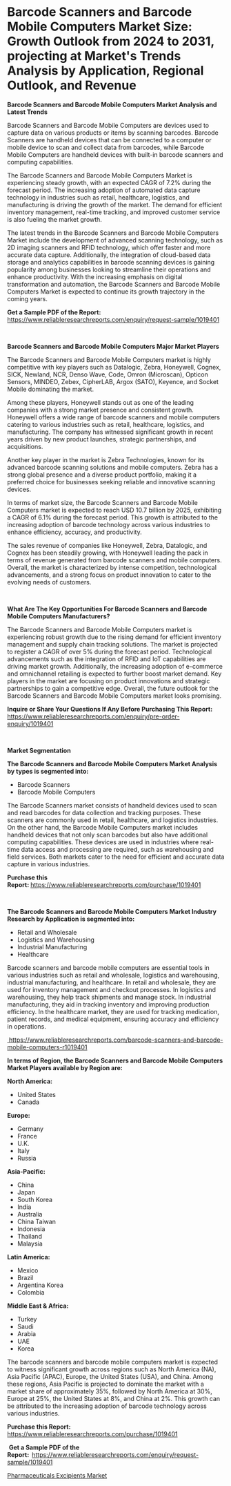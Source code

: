 <p><h1>Barcode Scanners and Barcode Mobile Computers Market Size: Growth Outlook from 2024 to 2031, projecting at Market's Trends Analysis by Application, Regional Outlook, and Revenue</h1></p><p><strong>Barcode Scanners and Barcode Mobile Computers Market Analysis and Latest Trends</strong></p>
<p><p>Barcode Scanners and Barcode Mobile Computers are devices used to capture data on various products or items by scanning barcodes. Barcode Scanners are handheld devices that can be connected to a computer or mobile device to scan and collect data from barcodes, while Barcode Mobile Computers are handheld devices with built-in barcode scanners and computing capabilities.</p><p>The Barcode Scanners and Barcode Mobile Computers Market is experiencing steady growth, with an expected CAGR of 7.2% during the forecast period. The increasing adoption of automated data capture technology in industries such as retail, healthcare, logistics, and manufacturing is driving the growth of the market. The demand for efficient inventory management, real-time tracking, and improved customer service is also fueling the market growth.</p><p>The latest trends in the Barcode Scanners and Barcode Mobile Computers Market include the development of advanced scanning technology, such as 2D imaging scanners and RFID technology, which offer faster and more accurate data capture. Additionally, the integration of cloud-based data storage and analytics capabilities in barcode scanning devices is gaining popularity among businesses looking to streamline their operations and enhance productivity. With the increasing emphasis on digital transformation and automation, the Barcode Scanners and Barcode Mobile Computers Market is expected to continue its growth trajectory in the coming years.</p></p>
<p><strong>Get a Sample PDF of the Report:&nbsp;</strong> <a href="https://www.reliableresearchreports.com/enquiry/request-sample/1019401">https://www.reliableresearchreports.com/enquiry/request-sample/1019401</a></p>
<p>&nbsp;</p>
<p><strong>Barcode Scanners and Barcode Mobile Computers Major Market Players</strong></p>
<p><p>The Barcode Scanners and Barcode Mobile Computers market is highly competitive with key players such as Datalogic, Zebra, Honeywell, Cognex, SICK, Newland, NCR, Denso Wave, Code, Omron (Microscan), Opticon Sensors, MINDEO, Zebex, CipherLAB, Argox (SATO), Keyence, and Socket Mobile dominating the market.</p><p>Among these players, Honeywell stands out as one of the leading companies with a strong market presence and consistent growth. Honeywell offers a wide range of barcode scanners and mobile computers catering to various industries such as retail, healthcare, logistics, and manufacturing. The company has witnessed significant growth in recent years driven by new product launches, strategic partnerships, and acquisitions.</p><p>Another key player in the market is Zebra Technologies, known for its advanced barcode scanning solutions and mobile computers. Zebra has a strong global presence and a diverse product portfolio, making it a preferred choice for businesses seeking reliable and innovative scanning devices.</p><p>In terms of market size, the Barcode Scanners and Barcode Mobile Computers market is expected to reach USD 10.7 billion by 2025, exhibiting a CAGR of 6.1% during the forecast period. This growth is attributed to the increasing adoption of barcode technology across various industries to enhance efficiency, accuracy, and productivity.</p><p>The sales revenue of companies like Honeywell, Zebra, Datalogic, and Cognex has been steadily growing, with Honeywell leading the pack in terms of revenue generated from barcode scanners and mobile computers. Overall, the market is characterized by intense competition, technological advancements, and a strong focus on product innovation to cater to the evolving needs of customers.</p></p>
<p>&nbsp;</p>
<p><strong>What Are The Key Opportunities For Barcode Scanners and Barcode Mobile Computers Manufacturers?</strong></p>
<p><p>The Barcode Scanners and Barcode Mobile Computers market is experiencing robust growth due to the rising demand for efficient inventory management and supply chain tracking solutions. The market is projected to register a CAGR of over 5% during the forecast period. Technological advancements such as the integration of RFID and IoT capabilities are driving market growth. Additionally, the increasing adoption of e-commerce and omnichannel retailing is expected to further boost market demand. Key players in the market are focusing on product innovations and strategic partnerships to gain a competitive edge. Overall, the future outlook for the Barcode Scanners and Barcode Mobile Computers market looks promising.</p></p>
<p><strong>Inquire or Share Your Questions If Any Before Purchasing This Report:</strong> <a href="https://www.reliableresearchreports.com/enquiry/pre-order-enquiry/1019401">https://www.reliableresearchreports.com/enquiry/pre-order-enquiry/1019401</a></p>
<p>&nbsp;</p>
<p><strong>Market Segmentation</strong></p>
<p><strong>The Barcode Scanners and Barcode Mobile Computers Market Analysis by types is segmented into:</strong></p>
<p><ul><li>Barcode Scanners</li><li>Barcode Mobile Computers</li></ul></p>
<p><p>The Barcode Scanners market consists of handheld devices used to scan and read barcodes for data collection and tracking purposes. These scanners are commonly used in retail, healthcare, and logistics industries. On the other hand, the Barcode Mobile Computers market includes handheld devices that not only scan barcodes but also have additional computing capabilities. These devices are used in industries where real-time data access and processing are required, such as warehousing and field services. Both markets cater to the need for efficient and accurate data capture in various industries.</p></p>
<p><strong>Purchase this Report:&nbsp;</strong><a href="https://www.reliableresearchreports.com/purchase/1019401">https://www.reliableresearchreports.com/purchase/1019401</a></p>
<p>&nbsp;</p>
<p><strong>The Barcode Scanners and Barcode Mobile Computers Market Industry Research by Application is segmented into:</strong></p>
<p><ul><li>Retail and Wholesale</li><li>Logistics and Warehousing</li><li>Industrial Manufacturing</li><li>Healthcare</li></ul></p>
<p><p>Barcode scanners and barcode mobile computers are essential tools in various industries such as retail and wholesale, logistics and warehousing, industrial manufacturing, and healthcare. In retail and wholesale, they are used for inventory management and checkout processes. In logistics and warehousing, they help track shipments and manage stock. In industrial manufacturing, they aid in tracking inventory and improving production efficiency. In the healthcare market, they are used for tracking medication, patient records, and medical equipment, ensuring accuracy and efficiency in operations.</p></p>
<p><a href="https://www.reliableresearchreports.com/barcode-scanners-and-barcode-mobile-computers-r1019401">&nbsp;https://www.reliableresearchreports.com/barcode-scanners-and-barcode-mobile-computers-r1019401</a></p>
<p><strong>In terms of Region, the Barcode Scanners and Barcode Mobile Computers Market Players available by Region are:</strong></p>
<p>
    <p> <strong> North America: </strong>
        <ul>
            <li>United States</li>
            <li>Canada</li>
        </ul>
        </p> 
    <p> <strong> Europe: </strong>
        <ul>
            <li>Germany</li>
            <li>France</li>
            <li>U.K.</li>
            <li>Italy</li>
            <li>Russia</li>
        </ul>
        </p> 
    <p> <strong> Asia-Pacific: </strong>
        <ul>
            <li>China</li>
            <li>Japan</li>
            <li>South Korea</li>
            <li>India</li>
            <li>Australia</li>
            <li>China Taiwan</li>
            <li>Indonesia</li>
            <li>Thailand</li>
            <li>Malaysia</li>
        </ul>
        </p> 
    <p> <strong> Latin America: </strong>
        <ul>
            <li>Mexico</li>
            <li>Brazil</li>
            <li>Argentina Korea</li>
            <li>Colombia</li>
        </ul>
        </p> 
    <p> <strong> Middle East & Africa: </strong>
        <ul>
            <li>Turkey</li>
            <li>Saudi</li>
            <li>Arabia</li>
            <li>UAE</li>
            <li>Korea</li>
        </ul>
    </p>
    </p>
<p><p>The barcode scanners and barcode mobile computers market is expected to witness significant growth across regions such as North America (NA), Asia Pacific (APAC), Europe, the United States (USA), and China. Among these regions, Asia Pacific is projected to dominate the market with a market share of approximately 35%, followed by North America at 30%, Europe at 25%, the United States at 8%, and China at 2%. This growth can be attributed to the increasing adoption of barcode technology across various industries.</p></p>
<p><strong>Purchase this Report: </strong><a href="https://www.reliableresearchreports.com/purchase/1019401">https://www.reliableresearchreports.com/purchase/1019401</a></p>
<p>&nbsp;<strong>Get a Sample PDF of the Report:&nbsp;&nbsp;</strong><a href="https://www.reliableresearchreports.com/enquiry/request-sample/1019401">https://www.reliableresearchreports.com/enquiry/request-sample/1019401</a></p>
<p><strong></strong></p>
<p><p><a href="https://github.com/lbird53714/Market-Research-Report-List-4/blob/main/pharmaceuticals-excipients-market.md">Pharmaceuticals Excipients Market</a></p></p>